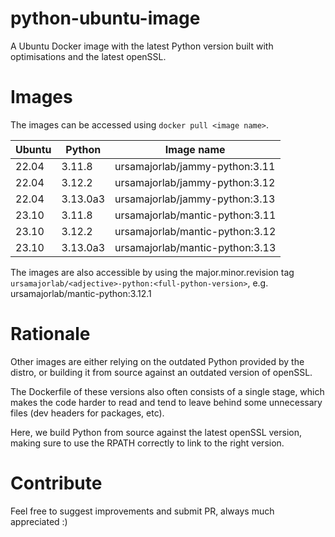 # python-ubuntu-image

A Ubuntu Docker image with the latest Python version built with optimisations
and the latest openSSL.

# Images

The images can be accessed using `docker pull <image name>`.

| Ubuntu | Python   | Image name                      |
| ------ | -------- | ------------------------------- |
| 22.04  | 3.11.8   | ursamajorlab/jammy-python:3.11  |
| 22.04  | 3.12.2   | ursamajorlab/jammy-python:3.12  |
| 22.04  | 3.13.0a3 | ursamajorlab/jammy-python:3.13  |
| 23.10  | 3.11.8   | ursamajorlab/mantic-python:3.11 |
| 23.10  | 3.12.2   | ursamajorlab/mantic-python:3.12 |
| 23.10  | 3.13.0a3 | ursamajorlab/mantic-python:3.13 |

The images are also accessible by using the major.minor.revision tag
`ursamajorlab/<adjective>-python:<full-python-version>`,
e.g. ursamajorlab/mantic-python:3.12.1

# Rationale

Other images are either relying on the outdated Python provided by the distro,
or building it from source against an outdated version of openSSL.

The Dockerfile of these versions also often consists of a single stage, which
makes the code harder to read and tend to leave behind some unnecessary files
(dev headers for packages, etc).

Here, we build Python from source against the latest openSSL version, making
sure to use the RPATH correctly to link to the right version.

# Contribute

Feel free to suggest improvements and submit PR, always much appreciated :)
